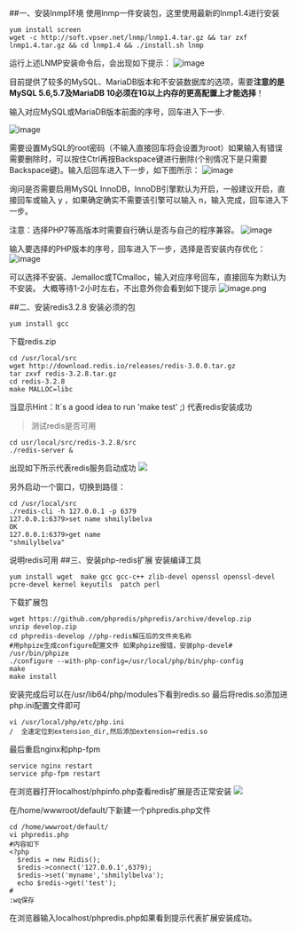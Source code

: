 ##一、安装lnmp环境
使用lnmp一件安装包，这里使用最新的lnmp1.4进行安装
```
yum install screen
wget -c http://soft.vpser.net/lnmp/lnmp1.4.tar.gz && tar zxf lnmp1.4.tar.gz && cd lnmp1.4 && ./install.sh lnmp
```
运行上述LNMP安装命令后，会出现如下提示：
![image](http://upload-images.jianshu.io/upload_images/2825702-45093e6f005f085b..png?imageMogr2/auto-orient/strip%7CimageView2/2/w/1240)

目前提供了较多的MySQL、MariaDB版本和不安装数据库的选项，需要**注意的是MySQL 5.6,5.7及MariaDB 10必须在1G以上内存的更高配置上才能选择**！

输入对应MySQL或MariaDB版本前面的序号，回车进入下一步.

![image](http://upload-images.jianshu.io/upload_images/2825702-aa082342ecc9b6f4..png?imageMogr2/auto-orient/strip%7CimageView2/2/w/1240)

需要设置MySQL的root密码（不输入直接回车将会设置为root）如果输入有错误需要删除时，可以按住Ctrl再按Backspace键进行删除(个别情况下是只需要Backspace键)。输入后回车进入下一步，如下图所示：
![image](http://upload-images.jianshu.io/upload_images/2825702-044048600398201b..png?imageMogr2/auto-orient/strip%7CimageView2/2/w/1240)

询问是否需要启用MySQL InnoDB，InnoDB引擎默认为开启，一般建议开启，直接回车或输入 y ，如果确定确实不需要该引擎可以输入 n，输入完成，回车进入下一步。

注意：选择PHP7等高版本时需要自行确认是否与自己的程序兼容。
![image](http://upload-images.jianshu.io/upload_images/2825702-c4c3d5c61af86a96..png?imageMogr2/auto-orient/strip%7CimageView2/2/w/1240)

输入要选择的PHP版本的序号，回车进入下一步，选择是否安装内存优化：
![image](http://upload-images.jianshu.io/upload_images/2825702-27b63389d6a6916a..png?imageMogr2/auto-orient/strip%7CimageView2/2/w/1240)

可以选择不安装、Jemalloc或TCmalloc，输入对应序号回车，直接回车为默认为不安装。
大概等待1-2小时左右，不出意外你会看到如下提示
![image.png](https://upload-images.jianshu.io/upload_images/2825702-96b0b44328c8c8ec.png?imageMogr2/auto-orient/strip%7CimageView2/2/w/1240)

##二、安装redis3.2.8
安装必须的包
```
yum install gcc
```
下载redis.zip
```
cd /usr/local/src
wget http://download.redis.io/releases/redis-3.0.0.tar.gz
tar zxvf redis-3.2.8.tar.gz
cd redis-3.2.8
make MALLOC=libc
```
当显示Hint：It`s a good idea to run 'make test' ;)
代表redis安装成功
>测试redis是否可用
```
cd usr/local/src/redis-3.2.8/src
./redis-server &
```
出现如下所示代表redis服务启动成功
![](https://upload-images.jianshu.io/upload_images/2825702-4300b46e7d0644b2.jpg?imageMogr2/auto-orient/strip%7CimageView2/2/w/440)


另外启动一个窗口，切换到路径：
```
cd /usr/local/src
./redis-cli -h 127.0.0.1 -p 6379
127.0.0.1:6379>set name shmilylbelva
OK
127.0.0.1:6379>get name
"shmilylbelva"
```
说明redis可用
##三、安装php-redis扩展
安装编译工具
```
yum install wget  make gcc gcc-c++ zlib-devel openssl openssl-devel pcre-devel kernel keyutils  patch perl
```
下载扩展包
```
wget https://github.com/phpredis/phpredis/archive/develop.zip
unzip develop.zip
cd phpredis-develop //php-redis解压后的文件夹名称
#用phpize生成configure配置文件 如果phpize报错，安装php-devel#
/usr/bin/phpize
./configure --with-php-config=/usr/local/php/bin/php-config
make
make install
```
安装完成后可以在/usr/lib64/php/modules下看到redis.so
最后将redis.so添加进php.ini配置文件即可
```
vi /usr/local/php/etc/php.ini
/  全速定位到extension_dir,然后添加extension=redis.so
```
最后重启nginx和php-fpm
```
service nginx restart
service php-fpm restart
```
在浏览器打开localhost/phpinfo.php查看redis扩展是否正常安装
![](https://upload-images.jianshu.io/upload_images/2825702-676b9fc5c49c7028.jpg?imageMogr2/auto-orient/strip%7CimageView2/2/w/1240)

在/home/wwwroot/default/下新建一个phpredis.php文件
```
cd /home/wwwroot/default/
vi phpredis.php
#内容如下
<?php
  $redis = new Ridis();
  $redis->connect('127.0.0.1',6379);
  $redis->set('myname','shmilylbelva');
  echo $redis->get('test');
#
:wq保存
```
在浏览器输入localhost/phpredis.php如果看到提示代表扩展安装成功。



